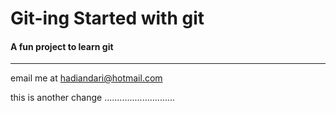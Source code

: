 # Git-ing Started with git
#### A fun project to **learn** git 

---

email me at [hadiandari@hotmail.com](hadiandari@hotmail.com])




this is another change ............................